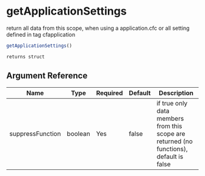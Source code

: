 # getApplicationSettings

return all data from this scope, when using a application.cfc or all setting defined in tag cfapplication

```javascript
getApplicationSettings()
```

```javascript
returns struct
```

## Argument Reference

| Name | Type | Required | Default | Description |
| --- | --- | --- | --- | --- |
| suppressFunction | boolean | Yes | false | if true only data members from this scope are returned (no functions), default is false |

